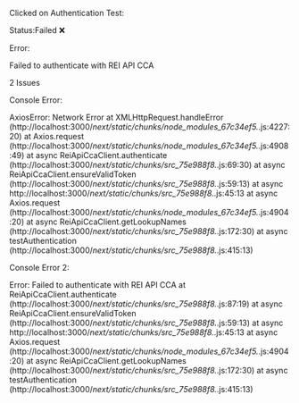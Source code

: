 Clicked on Authentication Test:

Status:Failed ❌

Error:

Failed to authenticate with REI API CCA

2 Issues

Console Error:

AxiosError: Network Error
at XMLHttpRequest.handleError (http://localhost:3000/_next/static/chunks/node_modules_67c34ef5._.js:4227:20)
at Axios.request (http://localhost:3000/_next/static/chunks/node_modules_67c34ef5._.js:4908:49)
at async ReiApiCcaClient.authenticate (http://localhost:3000/_next/static/chunks/src_75e988f8._.js:69:30)
at async ReiApiCcaClient.ensureValidToken (http://localhost:3000/_next/static/chunks/src_75e988f8._.js:59:13)
at async http://localhost:3000/_next/static/chunks/src_75e988f8._.js:45:13
at async Axios.request (http://localhost:3000/_next/static/chunks/node_modules_67c34ef5._.js:4904:20)
at async ReiApiCcaClient.getLookupNames (http://localhost:3000/_next/static/chunks/src_75e988f8._.js:172:30)
at async testAuthentication (http://localhost:3000/_next/static/chunks/src_75e988f8._.js:415:13)

Console Error 2:

Error: Failed to authenticate with REI API CCA
at ReiApiCcaClient.authenticate (http://localhost:3000/_next/static/chunks/src_75e988f8._.js:87:19)
at async ReiApiCcaClient.ensureValidToken (http://localhost:3000/_next/static/chunks/src_75e988f8._.js:59:13)
at async http://localhost:3000/_next/static/chunks/src_75e988f8._.js:45:13
at async Axios.request (http://localhost:3000/_next/static/chunks/node_modules_67c34ef5._.js:4904:20)
at async ReiApiCcaClient.getLookupNames (http://localhost:3000/_next/static/chunks/src_75e988f8._.js:172:30)
at async testAuthentication (http://localhost:3000/_next/static/chunks/src_75e988f8._.js:415:13)

